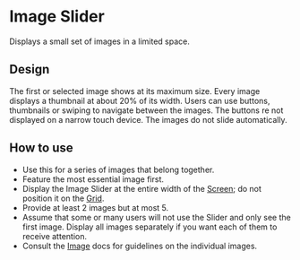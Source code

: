 <!-- @license CC0-1.0 -->

# Image Slider

Displays a small set of images in a limited space.

## Design

The first or selected image shows at its maximum size.
Every image displays a thumbnail at about 20% of its width.
Users can use buttons, thumbnails or swiping to navigate between the images.
The buttons re not displayed on a narrow touch device.
The images do not slide automatically.

## How to use

- Use this for a series of images that belong together.
- Feature the most essential image first.
- Display the Image Slider at the entire width of the [Screen](/docs/components-layout-screen--docs); do not position it on the [Grid](/docs/components-layout-grid--docs).
- Provide at least 2 images but at most 5.
- Assume that some or many users will not use the Slider and only see the first image.
  Display all images separately if you want each of them to receive attention.
- Consult the [Image](/docs/components-media-image--docs) docs for guidelines on the individual images.
